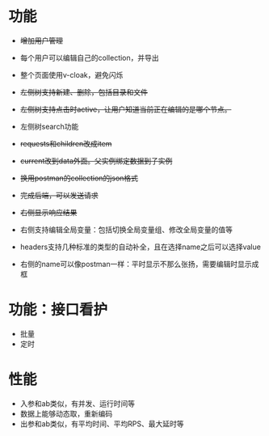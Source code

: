 # 功能

* ~~增加用户管理~~
* 每个用户可以编辑自己的collection，并导出

* 整个页面使用v-cloak，避免闪烁

* ~~左侧树支持新建、删除，包括目录和文件~~
* ~~左侧树支持点击时active，让用户知道当前正在编辑的是哪个节点。~~
* 左侧树search功能

* ~~requests和children改成item~~
* ~~current改到data外面。父实例绑定数据到子实例~~

* ~~换用postman的collection的json格式~~
* ~~完成后端，可以发送请求~~

* ~~右侧显示响应结果~~
* 右侧支持编辑全局变量：包括切换全局变量组、修改全局变量的值等
* headers支持几种标准的类型的自动补全，且在选择name之后可以选择value
* 右侧的name可以像postman一样：平时显示不那么张扬，需要编辑时显示成框

# 功能：接口看护

* 批量
* 定时

# 性能

* 入参和ab类似，有并发、运行时间等
* 数据上能够动态取，重新编码
* 出参和ab类似，有平均时间、平均RPS、最大延时等
